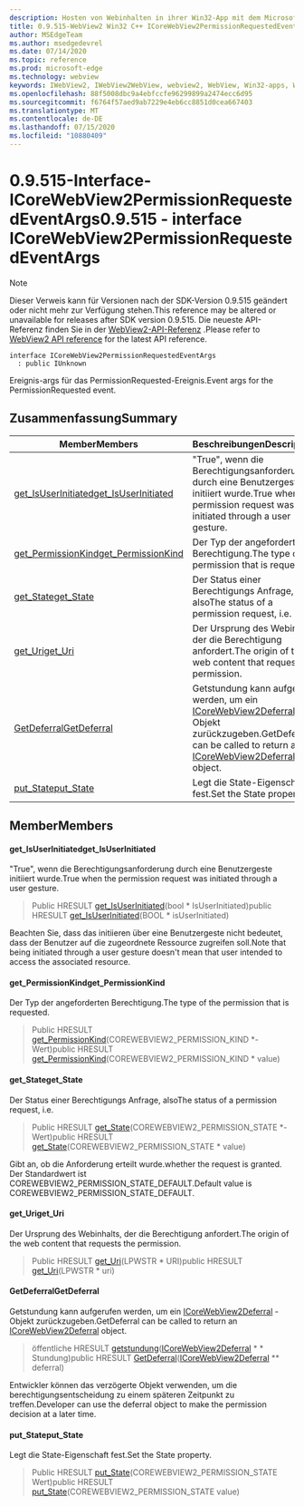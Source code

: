 ```yaml
---
description: Hosten von Webinhalten in ihrer Win32-App mit dem Microsoft Edge WebView2-Steuerelement
title: 0.9.515-WebView2 Win32 C++ ICoreWebView2PermissionRequestedEventArgs
author: MSEdgeTeam
ms.author: msedgedevrel
ms.date: 07/14/2020
ms.topic: reference
ms.prod: microsoft-edge
ms.technology: webview
keywords: IWebView2, IWebView2WebView, webview2, WebView, Win32-apps, Win32, Edge, ICoreWebView2, ICoreWebView2Controller, Browser-Steuerelement, Edge-HTML
ms.openlocfilehash: 88f5008dbc9a4ebfccfe96299899a2474ecc6d95
ms.sourcegitcommit: f6764f57aed9ab7229e4eb6cc8851d0cea667403
ms.translationtype: MT
ms.contentlocale: de-DE
ms.lasthandoff: 07/15/2020
ms.locfileid: "10880409"
---
```

# <span data-ttu-id="ac58a-104">0.9.515-Interface-ICoreWebView2PermissionRequestedEventArgs</span><span class="sxs-lookup"><span data-stu-id="ac58a-104">0.9.515 - interface ICoreWebView2PermissionRequestedEventArgs</span></span> 

> [!NOTE]
> <span data-ttu-id="ac58a-105">Dieser Verweis kann für Versionen nach der SDK-Version 0.9.515 geändert oder nicht mehr zur Verfügung stehen.</span><span class="sxs-lookup"><span data-stu-id="ac58a-105">This reference may be altered or unavailable for releases after SDK version 0.9.515.</span></span> <span data-ttu-id="ac58a-106">Die neueste API-Referenz finden Sie in der [WebView2-API-Referenz](../../../webview2-api-reference.md) .</span><span class="sxs-lookup"><span data-stu-id="ac58a-106">Please refer to [WebView2 API reference](../../../webview2-api-reference.md) for the latest API reference.</span></span>

```
interface ICoreWebView2PermissionRequestedEventArgs
  : public IUnknown
```

<span data-ttu-id="ac58a-107">Ereignis-args für das PermissionRequested-Ereignis.</span><span class="sxs-lookup"><span data-stu-id="ac58a-107">Event args for the PermissionRequested event.</span></span>

## <span data-ttu-id="ac58a-108">Zusammenfassung</span><span class="sxs-lookup"><span data-stu-id="ac58a-108">Summary</span></span>

 <span data-ttu-id="ac58a-109">Member</span><span class="sxs-lookup"><span data-stu-id="ac58a-109">Members</span></span>                        | <span data-ttu-id="ac58a-110">Beschreibungen</span><span class="sxs-lookup"><span data-stu-id="ac58a-110">Descriptions</span></span>
--------------------------------|---------------------------------------------
[<span data-ttu-id="ac58a-111">get_IsUserInitiated</span><span class="sxs-lookup"><span data-stu-id="ac58a-111">get_IsUserInitiated</span></span>](#get_isuserinitiated) | <span data-ttu-id="ac58a-112">"True", wenn die Berechtigungsanforderung durch eine Benutzergeste initiiert wurde.</span><span class="sxs-lookup"><span data-stu-id="ac58a-112">True when the permission request was initiated through a user gesture.</span></span>
[<span data-ttu-id="ac58a-113">get_PermissionKind</span><span class="sxs-lookup"><span data-stu-id="ac58a-113">get_PermissionKind</span></span>](#get_permissionkind) | <span data-ttu-id="ac58a-114">Der Typ der angeforderten Berechtigung.</span><span class="sxs-lookup"><span data-stu-id="ac58a-114">The type of the permission that is requested.</span></span>
[<span data-ttu-id="ac58a-115">get_State</span><span class="sxs-lookup"><span data-stu-id="ac58a-115">get_State</span></span>](#get_state) | <span data-ttu-id="ac58a-116">Der Status einer Berechtigungs Anfrage, also</span><span class="sxs-lookup"><span data-stu-id="ac58a-116">The status of a permission request, i.e.</span></span>
[<span data-ttu-id="ac58a-117">get_Uri</span><span class="sxs-lookup"><span data-stu-id="ac58a-117">get_Uri</span></span>](#get_uri) | <span data-ttu-id="ac58a-118">Der Ursprung des Webinhalts, der die Berechtigung anfordert.</span><span class="sxs-lookup"><span data-stu-id="ac58a-118">The origin of the web content that requests the permission.</span></span>
[<span data-ttu-id="ac58a-119">GetDeferral</span><span class="sxs-lookup"><span data-stu-id="ac58a-119">GetDeferral</span></span>](#getdeferral) | <span data-ttu-id="ac58a-120">Getstundung kann aufgerufen werden, um ein [ICoreWebView2Deferral](icorewebview2deferral.md) -Objekt zurückzugeben.</span><span class="sxs-lookup"><span data-stu-id="ac58a-120">GetDeferral can be called to return an [ICoreWebView2Deferral](icorewebview2deferral.md) object.</span></span>
[<span data-ttu-id="ac58a-121">put_State</span><span class="sxs-lookup"><span data-stu-id="ac58a-121">put_State</span></span>](#put_state) | <span data-ttu-id="ac58a-122">Legt die State-Eigenschaft fest.</span><span class="sxs-lookup"><span data-stu-id="ac58a-122">Set the State property.</span></span>

## <span data-ttu-id="ac58a-123">Member</span><span class="sxs-lookup"><span data-stu-id="ac58a-123">Members</span></span>

#### <span data-ttu-id="ac58a-124">get_IsUserInitiated</span><span class="sxs-lookup"><span data-stu-id="ac58a-124">get_IsUserInitiated</span></span> 

<span data-ttu-id="ac58a-125">"True", wenn die Berechtigungsanforderung durch eine Benutzergeste initiiert wurde.</span><span class="sxs-lookup"><span data-stu-id="ac58a-125">True when the permission request was initiated through a user gesture.</span></span>

> <span data-ttu-id="ac58a-126">Public HRESULT [get_IsUserInitiated](#get_isuserinitiated)(bool \* IsUserInitiated)</span><span class="sxs-lookup"><span data-stu-id="ac58a-126">public HRESULT [get_IsUserInitiated](#get_isuserinitiated)(BOOL \* isUserInitiated)</span></span>

<span data-ttu-id="ac58a-127">Beachten Sie, dass das initiieren über eine Benutzergeste nicht bedeutet, dass der Benutzer auf die zugeordnete Ressource zugreifen soll.</span><span class="sxs-lookup"><span data-stu-id="ac58a-127">Note that being initiated through a user gesture doesn't mean that user intended to access the associated resource.</span></span>

#### <span data-ttu-id="ac58a-128">get_PermissionKind</span><span class="sxs-lookup"><span data-stu-id="ac58a-128">get_PermissionKind</span></span> 

<span data-ttu-id="ac58a-129">Der Typ der angeforderten Berechtigung.</span><span class="sxs-lookup"><span data-stu-id="ac58a-129">The type of the permission that is requested.</span></span>

> <span data-ttu-id="ac58a-130">Public HRESULT [get_PermissionKind](#get_permissionkind)(COREWEBVIEW2_PERMISSION_KIND \*-Wert)</span><span class="sxs-lookup"><span data-stu-id="ac58a-130">public HRESULT [get_PermissionKind](#get_permissionkind)(COREWEBVIEW2_PERMISSION_KIND \* value)</span></span>

#### <span data-ttu-id="ac58a-131">get_State</span><span class="sxs-lookup"><span data-stu-id="ac58a-131">get_State</span></span> 

<span data-ttu-id="ac58a-132">Der Status einer Berechtigungs Anfrage, also</span><span class="sxs-lookup"><span data-stu-id="ac58a-132">The status of a permission request, i.e.</span></span>

> <span data-ttu-id="ac58a-133">Public HRESULT [get_State](#get_state)(COREWEBVIEW2_PERMISSION_STATE \*-Wert)</span><span class="sxs-lookup"><span data-stu-id="ac58a-133">public HRESULT [get_State](#get_state)(COREWEBVIEW2_PERMISSION_STATE \* value)</span></span>

<span data-ttu-id="ac58a-134">Gibt an, ob die Anforderung erteilt wurde.</span><span class="sxs-lookup"><span data-stu-id="ac58a-134">whether the request is granted.</span></span> <span data-ttu-id="ac58a-135">Der Standardwert ist COREWEBVIEW2_PERMISSION_STATE_DEFAULT.</span><span class="sxs-lookup"><span data-stu-id="ac58a-135">Default value is COREWEBVIEW2_PERMISSION_STATE_DEFAULT.</span></span>

#### <span data-ttu-id="ac58a-136">get_Uri</span><span class="sxs-lookup"><span data-stu-id="ac58a-136">get_Uri</span></span> 

<span data-ttu-id="ac58a-137">Der Ursprung des Webinhalts, der die Berechtigung anfordert.</span><span class="sxs-lookup"><span data-stu-id="ac58a-137">The origin of the web content that requests the permission.</span></span>

> <span data-ttu-id="ac58a-138">Public HRESULT [get_Uri](#get_uri)(LPWSTR \* URI)</span><span class="sxs-lookup"><span data-stu-id="ac58a-138">public HRESULT [get_Uri](#get_uri)(LPWSTR \* uri)</span></span>

#### <span data-ttu-id="ac58a-139">GetDeferral</span><span class="sxs-lookup"><span data-stu-id="ac58a-139">GetDeferral</span></span> 

<span data-ttu-id="ac58a-140">Getstundung kann aufgerufen werden, um ein [ICoreWebView2Deferral](icorewebview2deferral.md) -Objekt zurückzugeben.</span><span class="sxs-lookup"><span data-stu-id="ac58a-140">GetDeferral can be called to return an [ICoreWebView2Deferral](icorewebview2deferral.md) object.</span></span>

> <span data-ttu-id="ac58a-141">öffentliche HRESULT [getstundung](#getdeferral)([ICoreWebView2Deferral](icorewebview2deferral.md) \* \* Stundung)</span><span class="sxs-lookup"><span data-stu-id="ac58a-141">public HRESULT [GetDeferral](#getdeferral)([ICoreWebView2Deferral](icorewebview2deferral.md) \*\* deferral)</span></span>

<span data-ttu-id="ac58a-142">Entwickler können das verzögerte Objekt verwenden, um die berechtigungsentscheidung zu einem späteren Zeitpunkt zu treffen.</span><span class="sxs-lookup"><span data-stu-id="ac58a-142">Developer can use the deferral object to make the permission decision at a later time.</span></span>

#### <span data-ttu-id="ac58a-143">put_State</span><span class="sxs-lookup"><span data-stu-id="ac58a-143">put_State</span></span> 

<span data-ttu-id="ac58a-144">Legt die State-Eigenschaft fest.</span><span class="sxs-lookup"><span data-stu-id="ac58a-144">Set the State property.</span></span>

> <span data-ttu-id="ac58a-145">Public HRESULT [put_State](#put_state)(COREWEBVIEW2_PERMISSION_STATE Wert)</span><span class="sxs-lookup"><span data-stu-id="ac58a-145">public HRESULT [put_State](#put_state)(COREWEBVIEW2_PERMISSION_STATE value)</span></span>

